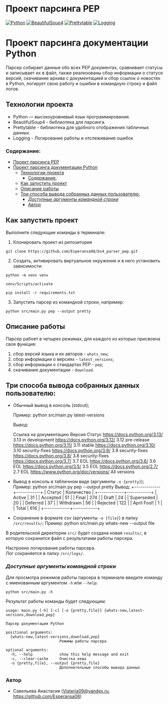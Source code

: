 # Проект парсинга PEP
[![Python](https://img.shields.io/badge/-Python-464646?style=flat&logo=Python&logoColor=ffffff&color=043A6B)](https://www.python.org/)
[![BeautifulSoup4](https://img.shields.io/badge/-BeautifulSoup4-464646?style=flat&logo=BeautifulSoup4&logoColor=ffffff&color=043A6B)](https://www.crummy.com/software/BeautifulSoup/)
[![Prettytable](https://img.shields.io/badge/-Prettytable-464646?style=flat&logo=Prettytable&logoColor=ffffff&color=043A6B)](https://github.com/jazzband/prettytable)
[![Logging](https://img.shields.io/badge/-Logging-464646?style=flat&logo=Logging&logoColor=ffffff&color=043A6B)](https://docs.python.org/3/library/logging.html)

# Проект парсинга документации Python
Парсер собирает данные обо всех PEP документах, сравнивает статусы и
записывает их в файл, также реализованы сбор информации о статусе версий,
скачивание архива с документацией и сбор ссылок о новостях в Python, логирует
свою работу и ошибки в командную строку и файл логов.

## Технологии проекта

- Python — высокоуровневый язык программирования.
- BeautifulSoup4 - библиотека для парсинга.
- Prettytable - библиотека для удобного отображения табличных данных.
- Logging - Логирование работы и отслеживания ошибок

### Содержание: 
- [Проект парсинга PEP](#проект-парсинга-pep)
- [Проект парсинга документации Python](#проект-парсинга-документации-python)
  - [Технологии проекта](#технологии-проекта)
    - [Содержание:](#содержание)
  - [Как запустить проект](#как-запустить-проект)
  - [Описание работы](#описание-работы)
  - [Три способа вывода собранных данных пользователю:](#три-способа-вывода-собранных-данных-пользователю)
    - [_Доступные аргументы командной строки_](#доступные-аргументы-командной-строки)
    - [Автор](#автор)


## Как запустить проект
Выполните следующие команды в терминале:

1. Клонировать проект из репозитория
```
git clone https://github.com/Esperansa08/bs4_parser_pep.git
```
2. Создать, активировать виртуальное окружение и в него установить зависимости:
```
python -m venv venv
```
```
venv/Scripts/activate
```
```
pip install -r requirements.txt 
```
3. Запустить парсер из командной строки, например:
```
python src/main.py pep --output pretty
```

## Описание работы

Парсер рабоет в четырех режимах, для каждого из которых присвоена своя функция:
1. сбор версий языка и их авторов - `whats_new`;
2. сбор информации о версиях - `latest_versions`;
3. сбор информации о стандартах PEP - `pep`;
4. скачивание документации - `download`.

## Три способа вывода собранных данных пользователю:
- Обычный вывод в консоль (stdout); 

  Пример:  python src/main.py latest-versions

  Вывод:
  
  Ссылка на документацию Версия Статус
https://docs.python.org/3.13/ 3.13 in development
https://docs.python.org/3.12/ 3.12 pre-release
https://docs.python.org/3.11/ 3.11 stable
https://docs.python.org/3.10/ 3.10 security-fixes
https://docs.python.org/3.9/ 3.9 security-fixes
https://docs.python.org/3.8/ 3.8 security-fixes
https://docs.python.org/3.7/ 3.7 EOL
https://docs.python.org/3.6/ 3.6 EOL
https://docs.python.org/3.5/ 3.5 EOL
https://docs.python.org/2.7/ 2.7 EOL
https://www.python.org/doc/versions/ All versions

- Вывод в консоль в табличном виде (аргументы ```-o {pretty}```);
  Пример:
  python src/main.py pep --output pretty
  Вывод:
+-------------+------------+
| Статус      | Количество |
+-------------+------------+
| Active      | 31         |
| Accepted    | 51         |
| Final       | 274        |
| Draft       | 24         |
| Superseded  | 20         |
| Deferred    | 37         |
| Withdrawn   | 56         |
| Rejected    | 122        |
| April Fool! | 1          |
| Total       | 616        |
+-------------+------------+

- Сохранение в формате csv (аргументы ```-o {file}```) в папку ```/src/results/```;
Пример:
python src/main.py whats-new --output file

В родительской директории ```src/``` будет создана новая ```results/```, 
в которую сохранится файл с результатами работы парсера.

Настроено логирование работы парсера.  
Лог сохраняется в папку ```/src/logs/```.

### _Доступные аргументы командной строки_
Для просмотра режимов работы парсера в терминале введите команду 
с именованным аргументом ```-h``` или ```--help```:  
```
python src/main.py -h
```
Результат работы команды будет следующим:
```
usage: main.py [-h] [-c] [-o {pretty,file}] {whats-new,latest-versions,download,pep}

Парсер документации Python

positional arguments:
  {whats-new,latest-versions,download,pep}
                        Режимы работы парсера

optional arguments:
  -h, --help            show this help message and exit
  -c, --clear-cache     Очистка кеша
  -o {pretty,file}, --output {pretty,file}
                        Дополнительные способы вывода данных
```


### Автор 

 * Савельева Анастасия (Visteria09@yandex.ru, https://github.com/Esperansa08) 